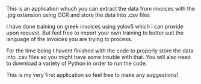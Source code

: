 This is an application whuch you can extract the data from invoices with the .jpg extension using OCR and store the data into .csv files

I have done training on greek invoices using yolov5 which i can provide upon request. But feel free to import your own training to better suit the language of the invoices you are trying to process.

For the time being I havent finished with the code to properly store the data into .csv files so you might have some trouble with that. You will also need to download a variety of Python in order to run the code.

This is my very first application so feel free to make any suggestions!
